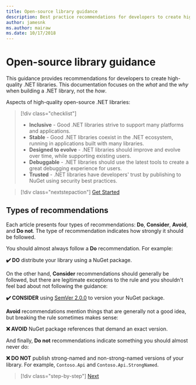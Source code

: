 ```yaml
---
title: Open-source library guidance
description: Best practice recommendations for developers to create high quality .NET libraries.
author: jamesnk
ms.author: mairaw
ms.date: 10/17/2018
---
```

# Open-source library guidance

This guidance provides recommendations for developers to create high-quality .NET libraries. This documentation focuses on the *what* and the *why* when building a .NET library, not the *how*.

Aspects of high-quality open-source .NET libraries:

> [!div class="checklist"]
> * **Inclusive** - Good .NET libraries strive to support many platforms and applications.
> * **Stable** - Good .NET libraries coexist in the .NET ecosystem, running in applications built with many libraries.
> * **Designed to evolve** - .NET libraries should improve and evolve over time, while supporting existing users.
> * **Debuggable** - .NET libraries should use the latest tools to create a great debugging experience for users.
> * **Trusted** - .NET libraries have developers' trust by publishing to NuGet using security best practices.

> [!div class="nextstepaction"]
> [Get Started](./get-started.md)

## Types of recommendations

Each article presents four types of recommendations: **Do**, **Consider**, **Avoid**, and **Do not**. The type of recommendation indicates how strongly it should be followed.

You should almost always follow a **Do** recommendation. For example:

**✔️ DO** distribute your library using a NuGet package.

On the other hand, **Consider** recommendations should generally be followed, but there are legitimate exceptions to the rule and you shouldn't feel bad about not following the guidance:

**✔️ CONSIDER** using [SemVer 2.0.0](https://semver.org/) to version your NuGet package.

**Avoid** recommendations mention things that are generally not a good idea, but breaking the rule sometimes makes sense:

**❌ AVOID** NuGet package references that demand an exact version.

And finally, **Do not** recommendations indicate something you should almost never do:

**❌ DO NOT** publish strong-named and non-strong-named versions of your library. For example, `Contoso.Api` and `Contoso.Api.StrongNamed`.

>[!div class="step-by-step"]
[Next](./get-started.md)
